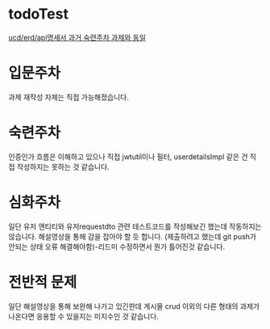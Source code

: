 # todoTest

[ucd/erd/api명세서 과거 숙련주차 과제와 동일](https://github.com/undiputed91/todocards)

# 입문주차
과제 재작성 자체는 직접 가능해졌습니다.

# 숙련주차
인증인가 흐름은 이해하고 있으나 직접 jwtutil이나 필터, userdetailsImpl 같은 건 직접 작성하지는 못하는 것 같습니다.

# 심화주차
일단 유저 엔티티와 유저requestdto 관련 테스트코드를 작성해보긴 했는데 작동하지는 않습니다.
해설영상을 통해 감을 잡아야 할 듯 합니다.
(제출하려고 했는데 git push가 안되는 상태 오류 해결해야함)-리드미 수정하면서 뭔가 틀어진것 같습니다.

# 전반적 문제
일단 해설영상을 통해 보완해 나가고 있긴한데 게시물 crud 이외의 다른 형태의 과제가 나온다면 응용할 수 있을지는 미지수인 것 같습니다.
